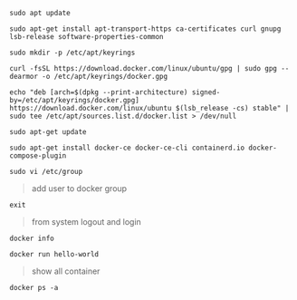```
sudo apt update
```

```
sudo apt-get install apt-transport-https ca-certificates curl gnupg lsb-release software-properties-common
```

```
sudo mkdir -p /etc/apt/keyrings
```

```
curl -fsSL https://download.docker.com/linux/ubuntu/gpg | sudo gpg --dearmor -o /etc/apt/keyrings/docker.gpg
```
  
```
echo "deb [arch=$(dpkg --print-architecture) signed-by=/etc/apt/keyrings/docker.gpg] https://download.docker.com/linux/ubuntu $(lsb_release -cs) stable" | sudo tee /etc/apt/sources.list.d/docker.list > /dev/null
```
  
```
sudo apt-get update
```

```
sudo apt-get install docker-ce docker-ce-cli containerd.io docker-compose-plugin
```

```
sudo vi /etc/group
```
> add user to docker group

```
exit
```

> from system logout and login

```
docker info
```

```
docker run hello-world
```

> show all container
```
docker ps -a
```

